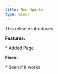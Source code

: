 ```yaml
---
title: New Update
type: minor
---
```

This release introduces

**Features:**

\* Added Page

**Fixes:**

\* Seen if it works
